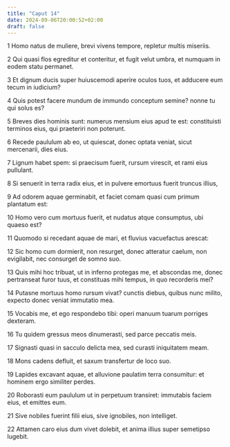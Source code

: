 ```yaml
---
title: "Caput 14"
date: 2024-09-06T20:00:52+02:00
draft: false
---
```



1 Homo natus de muliere, brevi vivens tempore, repletur multis miseriis.

2 Qui quasi flos egreditur et conteritur, et fugit velut umbra, et numquam in eodem statu permanet.

3 Et dignum ducis super huiuscemodi aperire oculos tuos, et adducere eum tecum in iudicium?

4 Quis potest facere mundum de immundo conceptum semine? nonne tu qui solus es?

5 Breves dies hominis sunt: numerus mensium eius apud te est: constituisti terminos eius, qui praeteriri non poterunt.

6 Recede paululum ab eo, ut quiescat, donec optata veniat, sicut mercenarii, dies eius.

7 Lignum habet spem: si praecisum fuerit, rursum virescit, et rami eius pullulant.

8 Si senuerit in terra radix eius, et in pulvere emortuus fuerit truncus illius,

9 Ad odorem aquae germinabit, et faciet comam quasi cum primum plantatum est:

10 Homo vero cum mortuus fuerit, et nudatus atque consumptus, ubi quaeso est?

11 Quomodo si recedant aquae de mari, et fluvius vacuefactus arescat:

12 Sic homo cum dormierit, non resurget, donec atteratur caelum, non evigilabit, nec consurget de somno suo.

13 Quis mihi hoc tribuat, ut in inferno protegas me, et abscondas me, donec pertranseat furor tuus, et constituas mihi tempus, in quo recorderis mei?

14 Putasne mortuus homo rursum vivat? cunctis diebus, quibus nunc milito, expecto donec veniat immutatio mea.

15 Vocabis me, et ego respondebo tibi: operi manuum tuarum porriges dexteram.

16 Tu quidem gressus meos dinumerasti, sed parce peccatis meis.

17 Signasti quasi in sacculo delicta mea, sed curasti iniquitatem meam.

18 Mons cadens defluit, et saxum transfertur de loco suo.

19 Lapides excavant aquae, et alluvione paulatim terra consumitur: et hominem ergo similiter perdes.

20 Roborasti eum paululum ut in perpetuum transiret: immutabis faciem eius, et emittes eum.

21 Sive nobiles fuerint filii eius, sive ignobiles, non intelliget.

22 Attamen caro eius dum vivet dolebit, et anima illius super semetipso lugebit.

